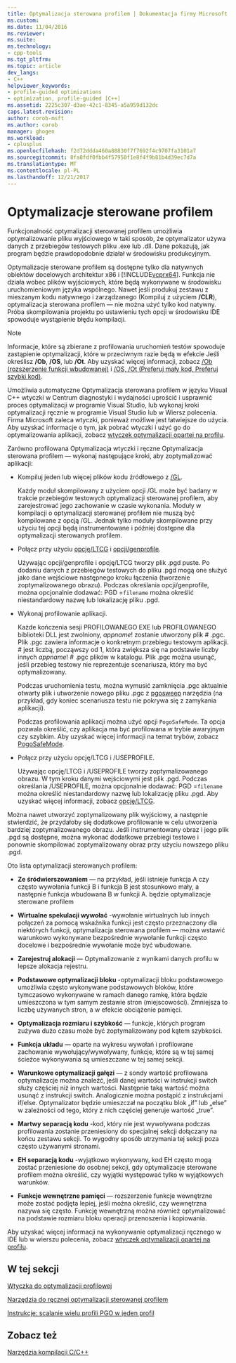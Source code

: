 ```yaml
---
title: Optymalizacja sterowana profilem | Dokumentacja firmy Microsoft
ms.custom: 
ms.date: 11/04/2016
ms.reviewer: 
ms.suite: 
ms.technology:
- cpp-tools
ms.tgt_pltfrm: 
ms.topic: article
dev_langs:
- C++
helpviewer_keywords:
- profile-guided optimizations
- optimization, profile-guided [C++]
ms.assetid: 2225c307-d3ae-42c1-8345-a5a959d132dc
caps.latest.revision: 
author: corob-msft
ms.author: corob
manager: ghogen
ms.workload:
- cplusplus
ms.openlocfilehash: f2d72ddda460a88830f7f7692f4c9707fa3101a7
ms.sourcegitcommit: 8fa8fdf0fbb4f57950f1e8f4f9b81b4d39ec7d7a
ms.translationtype: MT
ms.contentlocale: pl-PL
ms.lasthandoff: 12/21/2017
---
```

# <a name="profile-guided-optimizations"></a>Optymalizacje sterowane profilem
Funkcjonalność optymalizacji sterowanej profilem umożliwia optymalizowanie pliku wyjściowego w taki sposób, że optymalizator używa danych z przebiegów testowych pliku .exe lub .dll. Dane pokazują, jak program będzie prawdopodobnie działał w środowisku produkcyjnym.  
  
 Optymalizacje sterowane profilem są dostępne tylko dla natywnych obiektów docelowych architektur x86 i [!INCLUDE[vcprx64](../../assembler/inline/includes/vcprx64_md.md)]. Funkcja nie działa wobec plików wyjściowych, które będą wykonywane w środowisku uruchomieniowym języka wspólnego. Nawet jeśli produkuj zestawu z mieszanym kodu natywnego i zarządzanego (Kompiluj z użyciem **/CLR**), optymalizacja sterowana profilem — nie można użyć tylko kod natywny. Próba skompilowania projektu po ustawieniu tych opcji w środowisku IDE spowoduje wystąpienie błędu kompilacji.  
  
> [!NOTE]
>  Informacje, które są zbierane z profilowania uruchomień testów spowoduje zastąpienie optymalizacji, które w przeciwnym razie będą w efekcie Jeśli określisz **/Ob**, **/OS**, lub **/Ot**. Aby uzyskać więcej informacji, zobacz [/Ob (rozszerzenie funkcji wbudowanej)](../../build/reference/ob-inline-function-expansion.md) i [/OS, /Ot (Preferuj mały kod, Preferuj szybki kod)](../../build/reference/os-ot-favor-small-code-favor-fast-code.md).  
  
 Umożliwia automatyczne Optymalizacja sterowana profilem w języku Visual C++ wtyczki w Centrum diagnostyki i wydajności uprościć i usprawnić proces optymalizacji w programie Visual Studio, lub wykonaj kroki optymalizacji ręcznie w programie Visual Studio lub w Wiersz polecenia. Firma Microsoft zaleca wtyczki, ponieważ możliwe jest łatwiejsze do użycia. Aby uzyskać informacje o tym, jak pobrać wtyczki i użyć go do optymalizowania aplikacji, zobacz [wtyczek optymalizacji opartej na profilu](../../build/reference/profile-guided-optimization-in-the-performance-and-diagnostics-hub.md).  
  
 Zarówno profilowana Optymalizacja wtyczki i ręczne Optymalizacja sterowana profilem — wykonaj następujące kroki, aby zoptymalizować aplikacji:  
  
-   Kompiluj jeden lub więcej plików kodu źródłowego z [/GL](../../build/reference/gl-whole-program-optimization.md).  
  
     Każdy moduł skompilowany z użyciem opcji /GL może być badany w trakcie przebiegów testowych optymalizacji sterowanej profilem, aby zarejestrować jego zachowanie w czasie wykonania. Moduły w kompilacji o optymalizacji sterowanej profilem nie muszą być kompilowane z opcją /GL. Jednak tylko moduły skompilowane przy użyciu tej opcji będą instrumentowane i później dostępne dla optymalizacji sterowanych profilem.  
  
-   Połącz przy użyciu [opcję/LTCG](../../build/reference/ltcg-link-time-code-generation.md) i [opcji/genprofile](../../build/reference/genprofile-fastgenprofile-generate-profiling-instrumented-build.md).  
  
     Używając opcji/genprofile i opcję/LTCG tworzy plik .pgd puste. Po dodaniu danych z przebiegów testowych do pliku .pgd mogą one służyć jako dane wejściowe następnego kroku łączenia (tworzenie zoptymalizowanego obrazu). Podczas określania opcji/genprofile, można opcjonalnie dodawać: PGD =`filename` można określić niestandardowy nazwę lub lokalizację pliku .pgd.  
  
-   Wykonaj profilowanie aplikacji.  
  
     Każde kończenia sesji PROFILOWANEGO EXE lub PROFILOWANEGO biblioteki DLL jest zwolniony, *appname*! zostanie utworzony plik # .pgc. Plik .pgc zawiera informacje o konkretnym przebiegu testowym aplikacji. # jest liczbą, począwszy od 1, która zwiększa się na podstawie liczby innych *appname*! # .pgc plików w katalogu. Plik .pgc można usunąć, jeśli przebieg testowy nie reprezentuje scenariusza, który ma być optymalizowany.  
  
     Podczas uruchomienia testu, można wymusić zamknięcia .pgc aktualnie otwarty plik i utworzenie nowego pliku .pgc z [pgosweep](../../build/reference/pgosweep.md) narzędzia (na przykład, gdy koniec scenariusza testu nie pokrywa się z zamykania aplikacji).  
  
     Podczas profilowania aplikacji można użyć opcji `PogoSafeMode`. Ta opcja pozwala określić, czy aplikacja ma być profilowana w trybie awaryjnym czy szybkim. Aby uzyskać więcej informacji na temat trybów, zobacz [PogoSafeMode](../../build/reference/pogosafemode.md).  
  
-   Połącz przy użyciu opcję/LTCG i /USEPROFILE.  
  
     Używając opcję/LTCG i /USEPROFILE tworzy zoptymalizowanego obrazu. W tym kroku danymi wejściowymi jest plik .pgd. Podczas określania /USEPROFILE, można opcjonalnie dodawać: PGD =`filename` można określić niestandardowy nazwę lub lokalizację pliku .pgd. Aby uzyskać więcej informacji, zobacz [opcję/LTCG](../../build/reference/ltcg-link-time-code-generation.md).  
  
 Można nawet utworzyć zoptymalizowany plik wyjściowy, a następnie stwierdzić, że przydałoby się dodatkowe profilowanie w celu utworzenia bardziej zoptymalizowanego obrazu. Jeśli instrumentowany obraz i jego plik .pgd są dostępne, można wykonać dodatkowe przebiegi testowe i ponownie skompilować zoptymalizowany obraz przy użyciu nowszego pliku .pgd.  
  
 Oto lista optymalizacji sterowanych profilem:  
  
-   **Ze śródwierszowaniem** — na przykład, jeśli istnieje funkcja A czy często wywołania funkcji B i funkcja B jest stosunkowo mały, a następnie funkcja wbudowana B w funkcji A. będzie optymalizacje sterowane profilem  
  
-   **Wirtualne spekulacji wywołać** -wywołanie wirtualnych lub innych połączeń za pomocą wskaźnika funkcji jest często przeznaczony dla niektórych funkcji, optymalizacja sterowana profilem — można wstawić warunkowo wykonywane bezpośrednie wywołanie funkcji często docelowe i bezpośrednie wywołanie może być wbudowane.  
  
-   **Zarejestruj alokacji** — Optymalizowanie z wynikami danych profilu w lepsze alokacja rejestru.  
  
-   **Podstawowe optymalizacji bloku** -optymalizacji bloku podstawowego umożliwia często wykonywane podstawowych bloków, które tymczasowo wykonywane w ramach danego ramkę, która będzie umieszczona w tym samym zestawie stron (miejscowości). Zmniejsza to liczbę używanych stron, a w efekcie obciążenie pamięci.  
  
-   **Optymalizacja rozmiaru i szybkość** — funkcje, których program zużywa dużo czasu może być zoptymalizowany pod kątem szybkości.  
  
-   **Funkcja układu** — oparte na wykresu wywołań i profilowane zachowanie wywołujący/wywoływany, funkcje, które są w tej samej ścieżce wykonywania są umieszczane w tej samej sekcji.  
  
-   **Warunkowe optymalizacji gałęzi** — z sondy wartość profilowana optymalizacje można znaleźć, jeśli danej wartości w instrukcji switch służy częściej niż innych wartości.  Następnie taką wartość można usunąć z instrukcji switch.  Analogicznie można postąpić z instrukcjami if/else. Optymalizator będzie umieszczał na początku blok „if” lub „else” w zależności od tego, który z nich częściej generuje wartość „true”.  
  
-   **Martwy separacją kodu** -kod, który nie jest wywoływana podczas profilowania zostanie przeniesiony do specjalnej sekcji dołączany na końcu zestawu sekcji. To wygodny sposób utrzymania tej sekcji poza często używanymi stronami.  
  
-   **EH separacją kodu** -wyjątkowo wykonywany, kod EH często mogą zostać przeniesione do osobnej sekcji, gdy optymalizacje sterowane profilem można określić, czy wyjątki występować tylko w wyjątkowych warunków.  
  
-   **Funkcje wewnętrzne pamięci** — rozszerzenie funkcje wewnętrzne może zostać podjęta lepiej, jeśli można określić, czy wewnętrzna nazywa się często. Funkcję wewnętrzną można również optymalizować na podstawie rozmiaru bloku operacji przenoszenia i kopiowania.  
  
 Aby uzyskać więcej informacji na wykonywanie optymalizacji ręcznego w IDE lub w wierszu polecenia, zobacz [wtyczek optymalizacji opartej na profilu](../../build/reference/profile-guided-optimization-in-the-performance-and-diagnostics-hub.md).  
  
## <a name="in-this-section"></a>W tej sekcji  
 [Wtyczka do optymalizacji profilowej](../../build/reference/profile-guided-optimization-in-the-performance-and-diagnostics-hub.md)  
  
 [Narzędzia do ręcznej optymalizacji sterowanej profilem](../../build/reference/tools-for-manual-profile-guided-optimization.md)  
  
 [Instrukcje: scalanie wielu profili PGO w jeden profil](../../build/reference/how-to-merge-multiple-pgo-profiles-into-a-single-profile.md)  
  
## <a name="see-also"></a>Zobacz też  
 [Narzędzia kompilacji C/C++](../../build/reference/c-cpp-build-tools.md)